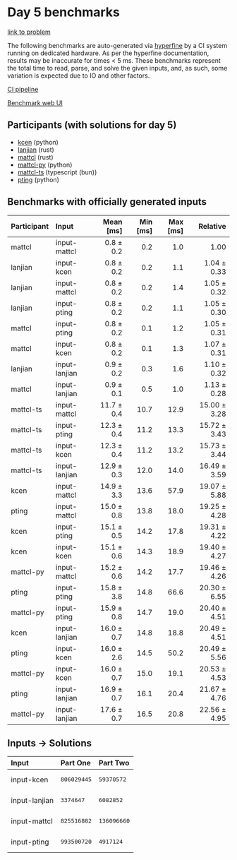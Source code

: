 # Day 5 benchmarks

[link to problem](https://adventofcode.com/2023/day/5)

The following benchmarks are auto-generated via
[hyperfine](https://github.com/sharkdp/hyperfine) by a CI system running on
dedicated hardware. As per the hyperfine documentation, results may be
inaccurate for times < 5 ms. These benchmarks represent the total time to read,
parse, and solve the given inputs, and, as such, some variation is expected due
to IO and other factors.

[CI pipeline](http://ci.papercode.net:8080/teams/main/pipelines/aoc2023)

[Benchmark web UI](https://aoc.ancalagon.black)


## Participants (with solutions for day 5)

- [kcen](https://github.com/kcen/aoc2023) (python)
- [lanjian](https://github.com/lanjian/aoc-2023) (rust)
- [mattcl](https://github.com/mattcl/aoc2023) (rust)
- [mattcl-py](https://github.com/mattcl/aoc2023-py) (python)
- [mattcl-ts](https://github.com/mattcl/aoc2023-js) (typescript (bun))
- [pting](https://github.com/pting/aoc2023) (python)


## Benchmarks with officially generated inputs

| Participant | Input | Mean [ms] | Min [ms] | Max [ms] | Relative |
|:---|:---|---:|---:|---:|---:|
| mattcl | input-mattcl | 0.8 ± 0.2 | 0.2 | 1.0 | 1.00 |
| lanjian | input-kcen | 0.8 ± 0.2 | 0.2 | 1.1 | 1.04 ± 0.33 |
| lanjian | input-mattcl | 0.8 ± 0.2 | 0.2 | 1.4 | 1.05 ± 0.32 |
| lanjian | input-pting | 0.8 ± 0.2 | 0.2 | 1.1 | 1.05 ± 0.30 |
| mattcl | input-pting | 0.8 ± 0.2 | 0.1 | 1.2 | 1.05 ± 0.31 |
| mattcl | input-kcen | 0.8 ± 0.2 | 0.1 | 1.3 | 1.07 ± 0.31 |
| lanjian | input-lanjian | 0.9 ± 0.2 | 0.3 | 1.6 | 1.10 ± 0.32 |
| mattcl | input-lanjian | 0.9 ± 0.1 | 0.5 | 1.0 | 1.13 ± 0.28 |
| mattcl-ts | input-mattcl | 11.7 ± 0.4 | 10.7 | 12.9 | 15.00 ± 3.28 |
| mattcl-ts | input-pting | 12.3 ± 0.4 | 11.2 | 13.3 | 15.72 ± 3.43 |
| mattcl-ts | input-kcen | 12.3 ± 0.4 | 11.2 | 13.2 | 15.73 ± 3.44 |
| mattcl-ts | input-lanjian | 12.9 ± 0.3 | 12.0 | 14.0 | 16.49 ± 3.59 |
| kcen | input-mattcl | 14.9 ± 3.3 | 13.6 | 57.9 | 19.07 ± 5.88 |
| pting | input-mattcl | 15.0 ± 0.8 | 13.8 | 18.0 | 19.25 ± 4.28 |
| kcen | input-pting | 15.1 ± 0.5 | 14.2 | 17.8 | 19.31 ± 4.22 |
| kcen | input-kcen | 15.1 ± 0.6 | 14.3 | 18.9 | 19.40 ± 4.27 |
| mattcl-py | input-mattcl | 15.2 ± 0.6 | 14.2 | 17.7 | 19.46 ± 4.26 |
| pting | input-pting | 15.8 ± 3.8 | 14.8 | 66.6 | 20.30 ± 6.55 |
| mattcl-py | input-pting | 15.9 ± 0.8 | 14.7 | 19.0 | 20.40 ± 4.51 |
| kcen | input-lanjian | 16.0 ± 0.7 | 14.8 | 18.8 | 20.49 ± 4.51 |
| pting | input-kcen | 16.0 ± 2.6 | 14.5 | 50.2 | 20.49 ± 5.56 |
| mattcl-py | input-kcen | 16.0 ± 0.7 | 15.0 | 19.1 | 20.53 ± 4.53 |
| pting | input-lanjian | 16.9 ± 0.7 | 16.1 | 20.4 | 21.67 ± 4.76 |
| mattcl-py | input-lanjian | 17.6 ± 0.7 | 16.5 | 20.8 | 22.56 ± 4.95 |


## Inputs -> Solutions

| Input | Part One | Part Two |
|:---|:---|:---|
|input-kcen|<pre>806029445</pre>|<pre>59370572</pre>|
|input-lanjian|<pre>3374647</pre>|<pre>6082852</pre>|
|input-mattcl|<pre>825516882</pre>|<pre>136096660</pre>|
|input-pting|<pre>993500720</pre>|<pre>4917124</pre>|